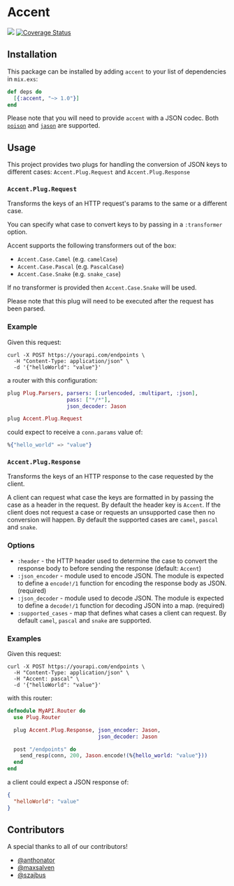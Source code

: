 # Accent

![](https://github.com/malomohq/accent/workflows/ci/badge.svg)
[![Coverage Status](https://coveralls.io/repos/github/sticksnleaves/accent/badge.svg?branch=master)](https://coveralls.io/github/sticksnleaves/accent?branch=master)

## Installation

This package can be installed by adding `accent` to your list of dependencies in
`mix.exs`:

```elixir
def deps do
  [{:accent, "~> 1.0"}]
end
```

Please note that you will need to provide `accent` with a JSON codec. Both
[`poison`](https://github.com/devinus/poison) and
[`jason`](https://github.com/michalmuskala/jason) are supported.

## Usage

This project provides two plugs for handling the conversion of JSON keys to
different cases: `Accent.Plug.Request` and `Accent.Plug.Response`

### `Accent.Plug.Request`

Transforms the keys of an HTTP request's params to the same or a different
case.

You can specify what case to convert keys to by passing in a `:transformer`
option.

Accent supports the following transformers out of the box:

* `Accent.Case.Camel` (e.g. `camelCase`)
* `Accent.Case.Pascal` (e.g. `PascalCase`)
* `Accent.Case.Snake` (e.g. `snake_case`)

If no transformer is provided then `Accent.Case.Snake` will be
used.

Please note that this plug will need to be executed after the request has
been parsed.

### Example

Given this request:

```
curl -X POST https://yourapi.com/endpoints \
  -H "Content-Type: application/json" \
  -d '{"helloWorld": "value"}'
```

a router with this configuration:

```elixir
plug Plug.Parsers, parsers: [:urlencoded, :multipart, :json],
                   pass: ["*/*"],
                   json_decoder: Jason

plug Accent.Plug.Request
```

could expect to receive a `conn.params` value of:

```elixir
%{"hello_world" => "value"}
```

### `Accent.Plug.Response`

Transforms the keys of an HTTP response to the case requested by the client.

A client can request what case the keys are formatted in by passing the case
as a header in the request. By default the header key is `Accent`. If the
client does not request a case or requests an unsupported case then no
conversion will happen. By default the supported cases are `camel`, `pascal`
and `snake`.

### Options

* `:header` - the HTTP header used to determine the case to convert the
  response body to before sending the response (default: `Accent`)
* `:json_encoder` - module used to encode JSON. The module is expected to
  define a `encode!/1` function for encoding the response body as JSON.
  (required)
* `:json_decoder` - module used to decode JSON. The module is expected to
  define a `decode!/1` function for decoding JSON into a map. (required)
* `:supported_cases` - map that defines what cases a client can request. By
  default `camel`, `pascal` and `snake` are supported.

### Examples

Given this request:

```
curl -X POST https://yourapi.com/endpoints \
  -H "Content-Type: application/json" \
  -H "Accent: pascal" \
  -d '{"helloWorld": "value"}'
```

with this router:

```elixir
defmodule MyAPI.Router do
  use Plug.Router

  plug Accent.Plug.Response, json_encoder: Jason,
                             json_decoder: Jason

  post "/endpoints" do
    send_resp(conn, 200, Jason.encode!(%{hello_world: "value"}))
  end
end
```

a client could expect a JSON response of:

```json
{
  "helloWorld": "value"
}
```

## Contributors

A special thanks to all of our contributors!

* [@anthonator](https://github.com/anthonator)
* [@maxsalven](https://github.com/maxsalven)
* [@szajbus](https://github.com/szajbus)
